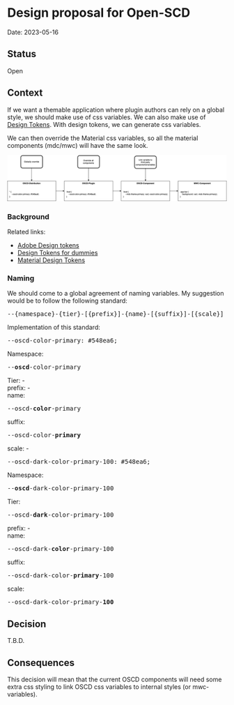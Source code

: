 # Design proposal for Open-SCD

Date: 2023-05-16

## Status

Open

## Context
If we want a themable application where plugin authors can rely on a global style, we should make use of css variables. We can also make use of [Design Tokens](https://spectrum.adobe.com/page/design-tokens/).
With design tokens, we can generate css variables.

We can then override the Material css variables, so all the material components (mdc/mwc) will have the same look.

![Proposal](./theming-proposal.png)

### Background
Related links:
- [Adobe Design tokens](https://spectrum.adobe.com/page/design-tokens/)
- [Design Tokens for dummies](https://uxdesign.cc/design-tokens-for-dummies-8acebf010d71)
- [Material Design Tokens](https://m3.material.io/foundations/design-tokens)

### Naming
We should come to a global agreement of naming variables.
My suggestion would be to follow the following standard:

<pre>--{namespace}-{tier}-[{prefix}]-{name}-[{suffix}]-[{scale}]</pre>

Implementation of this standard:

<pre>--oscd-color-primary: #548ea6;</pre>

Namespace: <pre>--<b>oscd</b>-color-primary</pre>
Tier: -<br/>
prefix: -<br/>
name: <pre>--oscd-<b>color</b>-primary</pre>
suffix: <pre>--oscd-color-<b>primary</b></pre>
scale: -<br/>

<pre>--oscd-dark-color-primary-100: #548ea6;</pre>

Namespace: <pre>--<b>oscd</b>-dark-color-primary-100</pre>
Tier: <pre>--oscd-<b>dark</b>-color-primary-100</pre>
prefix: -<br/>
name: <pre>--oscd-dark-<b>color</b>-primary-100</pre>
suffix: <pre>--oscd-dark-color-<b>primary</b>-100</pre>
scale: <pre>--oscd-dark-color-primary-<b>100</b></pre>

## Decision

T.B.D.


## Consequences
This decision will mean that the current OSCD components will need some extra 
css styling to link OSCD css variables to internal styles (or mwc-variables).
